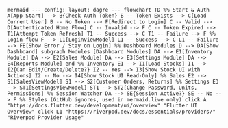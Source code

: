 ```mermaid --- config: layout: dagre --- flowchart TD %% Start & Auth A[App Start] --> B{Check Auth Token} B -- Token Exists --> C[Load Current User] B -- No Token --> F[Redirect to Login] C -- Valid --> D[Authenticated Home Flow] C -- Invalid --> F C -- Token Expired --> T1[Attempt Token Refresh] T1 -- Success --> C T1 -- Failure --> F %% Login flow F --> L1[LoginViewModel] L1 -- Success --> C L1 -- Failure --> FE[Show Error / Stay on Login] %% Dashboard Modules D --> DA[Show Dashboard] subgraph Modules [Dashboard Modules] DA --> E1[Inventory Module] DA --> E2[Sales Module] DA --> E3[Settings Module] DA --> E4[Reports Module] end %% Inventory E1 --> I1[Load Stocks] I1 --> I2{Can Edit/Create/Delete?} I2 -- Yes --> I3[Show Stock UI with Actions] I2 -- No --> I4[Show Stock UI Read-Only] %% Sales E2 --> S1[SalesViewModel] S1 --> S2[Customer Orders, Returns] %% Settings E3 --> ST1[SettingsViewModel] ST1 --> ST2[Change Password, Units, Permissions] %% Session Watcher DA --> SE{Session Active?} SE -- No --> F %% Styles (GitHub ignores, used in mermaid.live only) click A "https://docs.flutter.dev/development/ui/overview" "Flutter UI Overview" click L1 "https://riverpod.dev/docs/essentials/providers/" "Riverpod Provider Usage" ```
